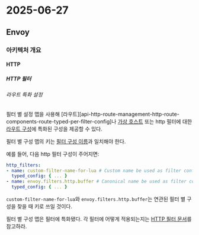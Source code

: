 # 2025-06-27

## Envoy

### 아키텍처 개요

#### HTTP

##### HTTP 필터

###### 라우트 특화 설정

필터 별 설정 맵을 사용해 [라우트][api-http-route-management-http-route-components-route-typed-per-filter-config]나 [가상 호스트][api-http-route-management-http-route-components-virtual-host-typed-per-filter-config] 또는 http 필터에 대한 [라우트 구성][api-http-route-management-http-route-configuration-route-configuration-typed-per-filter-config]에 특화된 구성을 제공할 수 있다.

필터 별 구성 맵의 키는 [필터 구성 이름][api-extensions-filters-http-filter-name]과 일치해야 한다.

예를 들어, 다음 http 필터 구성이 주어지면:

```yaml
http_filters:
- name: custom-filter-name-for-lua # Custom name be used as filter config name
  typed_config: { ... }
- name: envoy.filters.http.buffer # Canonical name be used as filter config name
  typed_config: { ... }
```

`custom-filter-name-for-lua`와 `envoy.filters.http.buffer`는 연관된 필터 별 구성을 찾을 때 키로 쓰일 것이다.

필터 별 구성 맵은 필터에 특화됐다. 각 필터에 어떻게 적용되는지는 [HTTP 필터 문서][http-http-filters]를 참고하라.



[api-http-route-ma르agement-http-route-components-route-typed-per-filter-config]: https://www.envoyproxy.io/docs/envoy/latest/api-v3/config/route/v3/route_components.proto#envoy-v3-api-field-config-route-v3-route-typed-per-filter-config
[api-http-route-management-http-route-components-virtual-host-typed-per-filter-config]: https://www.envoyproxy.io/docs/envoy/latest/api-v3/config/route/v3/route_components.proto#envoy-v3-api-field-config-route-v3-virtualhost-typed-per-filter-config
[api-http-route-management-http-route-configuration-route-configuration-typed-per-filter-config]: https://www.envoyproxy.io/docs/envoy/latest/api-v3/config/route/v3/route.proto#envoy-v3-api-field-config-route-v3-routeconfiguration-typed-per-filter-config
[api-extensions-filters-http-filter-name]: https://www.envoyproxy.io/docs/envoy/latest/api-v3/extensions/filters/network/http_connection_manager/v3/http_connection_manager.proto#envoy-v3-api-field-extensions-filters-network-http-connection-manager-v3-httpfilter-name
[http-http-filters]: https://www.envoyproxy.io/docs/envoy/latest/configuration/http/http_filters/http_filters#config-http-filters